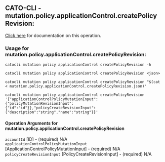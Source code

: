 
## CATO-CLI - mutation.policy.applicationControl.createPolicyRevision:
[Click here](https://api.catonetworks.com/documentation/#mutation-mutation.policy.applicationControl.createPolicyRevision) for documentation on this operation.

### Usage for mutation.policy.applicationControl.createPolicyRevision:

`catocli mutation policy applicationControl createPolicyRevision -h`

`catocli mutation policy applicationControl createPolicyRevision <json>`

`catocli mutation policy applicationControl createPolicyRevision "$(cat < mutation.policy.applicationControl.createPolicyRevision.json)"`

`catocli mutation policy applicationControl createPolicyRevision '{"applicationControlPolicyMutationInput":{"policyMutationRevisionInput":{"id":"id"}},"policyCreateRevisionInput":{"description":"string","name":"string"}}'`


#### Operation Arguments for mutation.policy.applicationControl.createPolicyRevision ####

`accountId` [ID] - (required) N/A    
`applicationControlPolicyMutationInput` [ApplicationControlPolicyMutationInput] - (required) N/A    
`policyCreateRevisionInput` [PolicyCreateRevisionInput] - (required) N/A    
